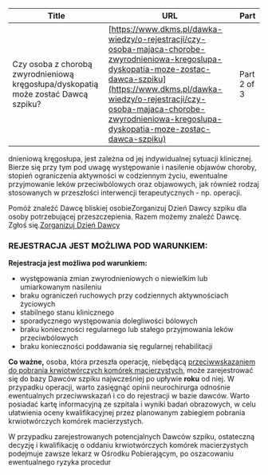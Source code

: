 | **Title**       | **URL**           | **Part**              |
|-----------------|-------------------|-----------------------|
| Czy osoba z chorobą zwyrodnieniową kręgosłupa/dyskopatią może zostać Dawcą szpiku?         | [https://www.dkms.pl/dawka-wiedzy/o-rejestracji/czy-osoba-majaca-chorobe-zwyrodnieniowa-kregoslupa-dyskopatia-moze-zostac-dawca-szpiku](https://www.dkms.pl/dawka-wiedzy/o-rejestracji/czy-osoba-majaca-chorobe-zwyrodnieniowa-kregoslupa-dyskopatia-moze-zostac-dawca-szpiku)    | Part 2 of 3          |

dnieniową kręgosłupa, jest zależna od jej indywidualnej sytuacji klinicznej. Bierze się przy tym pod uwagę występowanie i nasilenie objawów choroby, stopień ograniczenia aktywności w codziennym życiu, ewentualne przyjmowanie leków przeciwbólowych oraz objawowych, jak również rodzaj stosowanych w przeszłości interwencji terapeutycznych \- np. operacji.


Pomóż znaleźć Dawcę bliskiej osobieZorganizuj Dzień Dawcy szpiku dla osoby potrzebującej przeszczepienia. Razem możemy znaleźć Dawcę. Zgłoś się.[Zorganizuj Dzień Dawcy](https://www.dkms.pl/dzialaj/pomoz-inaczej/dzien-dawcy-szpiku-dla-pacjenta)
### REJESTRACJA JEST MOŻLIWA POD WARUNKIEM:


**Rejestracja jest możliwa pod warunkiem:**


* występowania zmian zwyrodnieniowych o niewielkim lub umiarkowanym nasileniu
* braku ograniczeń ruchowych przy codziennych aktywnościach życiowych
* stabilnego stanu klinicznego
* sporadycznego występowania dolegliwości bólowych
* braku konieczności regularnego lub stałego przyjmowania leków przeciwbólowych
* braku konieczności poddawania się regularnej rehabilitacji


**Co ważne,** osoba, która przeszła operację, niebędącą [przeciwwskazaniem do pobrania krwiotwórczych komórek macierzystych](/dawka-wiedzy/o-rejestracji/jakie-sa-najbardziej-powszechne-choroby-ktore-eliminuja-bycie-dawca "Jakie są najbardziej powszechne choroby, które eliminują z bycia Dawcą?"), może zarejestrować się do bazy Dawców szpiku najwcześniej po upływie **roku** od niej. W przypadku operacji, warto zasięgnąć opinii neurochirurga odnośnie ewentualnych przeciwwskazań i co do rejestracji w bazie dawców. Warto posiadać kartę informacyjną ze szpitala i wyniki badań obrazowych, w celu ułatwienia oceny kwalifikacyjnej przez planowanym zabiegiem pobrania krwiotwórczych komórek macierzystych.


W przypadku zarejestrowanych potencjalnych Dawców szpiku, ostateczną decyzję i kwalifikację o oddaniu krwiotwórczych komórek macierzystych podejmuje zawsze lekarz w Ośrodku Pobierającym, po oszacowaniu ewentualnego ryzyka procedur